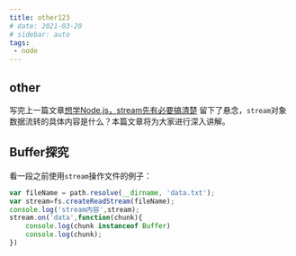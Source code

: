 ```yaml
---
title: other123
# date: 2021-03-20
# sidebar: auto
tags:
 - node
---
```

## other
写完上一篇文章[想学Node.js，stream先有必要搞清楚](https://juejin.im/post/5d25ce36f265da1ba84ab97a)
留下了悬念，`stream`对象数据流转的具体内容是什么？本篇文章将为大家进行深入讲解。


## Buffer探究 
看一段之前使用`stream`操作文件的例子：
```JavaScript
var fileName = path.resolve(__dirname, 'data.txt');
var stream=fs.createReadStream(fileName);
console.log('stream内容',stream);  
stream.on('data',function(chunk){
    console.log(chunk instanceof Buffer)
    console.log(chunk);
})
```